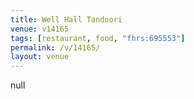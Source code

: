 ```yaml
---
title: Well Hall Tandoori
venue: v14165
tags: [restaurant, food, "fhrs:695553"]
permalink: /v/14165/
layout: venue
---
```

null